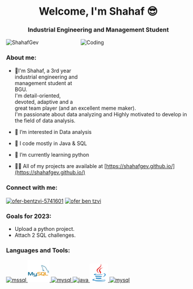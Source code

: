 <h1 align="center">Welcome, I'm Shahaf 😎</h1>
<h3 align="center"> Industrial Engineering and Management Student</h3>
<img align="right" alt="Coding" width="300" height="175" src="https://www.direct-data-analysis.co.uk/uploads/3/5/2/6/35268350/page6_orig.jpg">


<p align="left"> <img src="https://komarev.com/ghpvc/?username=ShahafGev&label=Profile%20views&color=0e75b6&style=flat" alt="ShahafGev" /> </p>
<h3 align="left">About me:</h3> </p>

- 👋I'm Shahaf, a 3rd year industrial engineering and management student at BGU. <br>
I'm detail-oriented, devoted, adaptive and a great team player (and an excellent meme maker). <br>
I'm passionate about data analyzing and Highly motivated to develop in the field of data analysis.

- 👀 I’m interested in Data analysis 

- 🌱 I code mostly in Java & SQL

- 📝 I’m currently learning python

- 👨‍💻 All of my projects are available at [https://shahafgev.github.io/](https://shahafgev.github.io/)


<h3 align="left">Connect with me:</h3>
<p align="left">
<a href="https://www.linkedin.com/in/shahaf-gev/" target="blank"><img align="center" src="https://raw.githubusercontent.com/rahuldkjain/github-profile-readme-generator/master/src/images/icons/Social/linked-in-alt.svg" alt="ofer-bentzvi-5741601" height="30" width="40" /></a>
<a href="https://www.facebook.com/sg149/" target="blank"><img align="center" src="https://raw.githubusercontent.com/rahuldkjain/github-profile-readme-generator/master/src/images/icons/Social/facebook.svg" alt="ofer ben tzvi" height="30" width="40" /></a>
</p>

<h3 align="left">Goals for 2023:</h3> </p>

- Upload a python project.
- Attach 2 SQL challenges.



<h3 align="left">Languages and Tools:</h3>
<a href="https://www.microsoft.com/en-us/sql-server" target="_blank" rel="noreferrer"> <img src="https://www.svgrepo.com/show/303229/microsoft-sql-server-logo.svg" alt="mssql" width="60" height="60"/> </a> 
<a href="https://www.mysql.com/" target="_blank" rel="noreferrer"> <img src="https://raw.githubusercontent.com/devicons/devicon/master/icons/mysql/mysql-original-wordmark.svg" alt="mysql" width="60" height="60"/> </a> 
<a href="https://powerbi.microsoft.com/en-au/" target="_blank" rel="noreferrer"> <img src="https://powerbi.microsoft.com/pictures/shared/social/social-default-image.png" alt="mysql" width="45" height="55"/> </a> 
<a href="https://www.tableau.com/" target="_blank" rel="noreferrer"> <img src="https://camo.githubusercontent.com/c13034cf5ce18abda1a57109359a1d8656ba197b60a4c8c2bfd9cf95ad4824ca/68747470733a2f2f63646e6c2e74626c7366742e636f6d2f73697465732f64656661756c742f66696c65732f70616765732f7461626c6561756c6f676f5f686967687265732e706e67" alt="java" width="125" height="45"/> </a>
<a href="https://www.java.com" target="_blank" rel="noreferrer"> <img src="https://raw.githubusercontent.com/devicons/devicon/master/icons/java/java-original.svg" alt="java" width="50" height="50"/> </a>
<a href="https://www.microsoft.com/en-us/microsoft-365/excel" target="_blank" rel="noreferrer"> <img src="https://upload.wikimedia.org/wikipedia/commons/thumb/3/34/Microsoft_Office_Excel_%282019%E2%80%93present%29.svg/1200px-Microsoft_Office_Excel_%282019%E2%80%93present%29.svg.png" alt="mysql" width="40" height="40"/> </a> 



